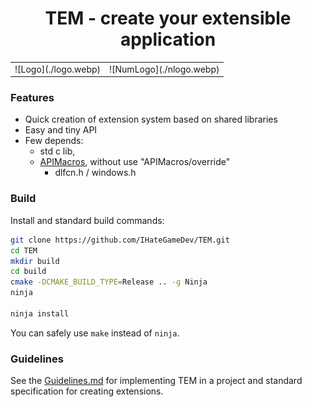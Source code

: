 <div align="center">

# TEM - create your extensible application

</div>

<table style="width: 100%;">
  <tr>
    <td style="text-align: center;"> ![Logo](./logo.webp) </td>
    <td style="text-align: center;"> ![NumLogo](./nlogo.webp) </td>
  </tr>
</table>

### Features
- Quick creation of extension system based on shared libraries
- Easy and tiny API
- Few depends:
  - std c lib,
  - [APIMacros](https://github.com/IHateGameDev/APIMacros), without use "APIMacros/override"
    - dlfcn.h / windows.h

### Build
Install and standard build commands:
```bash
git clone https://github.com/IHateGameDev/TEM.git
cd TEM
mkdir build
cd build
cmake -DCMAKE_BUILD_TYPE=Release .. -g Ninja
ninja

ninja install
```
You can safely use `make` instead of `ninja`.

### Guidelines
See the [Guidelines.md](./Guidelines.md) for implementing TEM in a project and standard specification for creating extensions.
